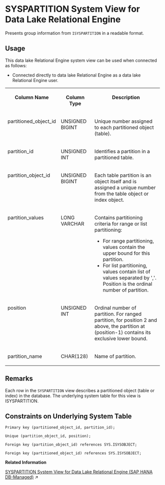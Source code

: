 <!-- loioa5d44e9984f210159983d6f3d800d5db -->

# SYSPARTITION System View for Data Lake Relational Engine

Presents group information from `ISYSPARTITION` in a readable format.



<a name="loioa5d44e9984f210159983d6f3d800d5db__section_vwg_vhq_b4b"/>

## Usage

This data lake Relational Engine system view can be used when connected as follows:

-   Connected directly to data lake Relational Engine as a data lake Relational Engine user.




<table>
<tr>
<th valign="top">

Column Name

</th>
<th valign="top">

Column Type

</th>
<th valign="top">

Description

</th>
</tr>
<tr>
<td valign="top">

partitioned\_object\_id

</td>
<td valign="top">

UNSIGNED BIGINT

</td>
<td valign="top">

Unique number assigned to each partitioned object \(table\).

</td>
</tr>
<tr>
<td valign="top">

partition\_id

</td>
<td valign="top">

UNSIGNED INT

</td>
<td valign="top">

Identifies a partition in a partitioned table.

</td>
</tr>
<tr>
<td valign="top">

partition\_object\_id

</td>
<td valign="top">

UNSIGNED BIGINT

</td>
<td valign="top">

Each table partition is an object itself and is assigned a unique number from the table object or index object.

</td>
</tr>
<tr>
<td valign="top">

partition\_values

</td>
<td valign="top">

LONG VARCHAR

</td>
<td valign="top">

Contains partitioning criteria for range or list partitioning:

-   For range partitioning, values contain the upper bound for this partition.
-   For list partitioning, values contain list of values separated by ','. Position is the ordinal number of partition.



</td>
</tr>
<tr>
<td valign="top">

position

</td>
<td valign="top">

UNSIGNED INT

</td>
<td valign="top">

Ordinal number of partition. For ranged partition, for position 2 and above, the partition at \(position-1\) contains its exclusive lower bound.

</td>
</tr>
<tr>
<td valign="top">

partition\_name

</td>
<td valign="top">

CHAR\(128\)

</td>
<td valign="top">

Name of partition.

</td>
</tr>
</table>



<a name="loioa5d44e9984f210159983d6f3d800d5db__SYSPARTITION_remariks1"/>

## Remarks

Each row in the `SYSPARTITION` view describes a partitioned object \(table or index\) in the database. The underlying system table for this view is ISYSPARTITION.



<a name="loioa5d44e9984f210159983d6f3d800d5db__SYSPARTITION_constraints"/>

## Constraints on Underlying System Table

```
Primary key (partitioned_object_id, partition_id);
```

```
Unique (partition_object_id, position);
```

```
Foreign key (partition_object_id) references SYS.ISYSOBJECT;
```

```
Foreign key (partitioned_object_id) references SYS.ISYSOBJECT;
```

**Related Information**  


[SYSPARTITION System View for Data Lake Relational Engine (SAP HANA DB-Managed)](https://help.sap.com/viewer/a898e08b84f21015969fa437e89860c8/2024_3_QRC/en-US/f6a009a1f8f349d3be269032a24d2cb6.html "Presents group information from ISYSPARTITION in a readable format.") :arrow_upper_right:

